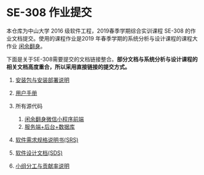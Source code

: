 # SE-308 作业提交

本仓库为中山大学 2016 级软件工程，2019春季学期综合实训课程 SE-308 的作业文档提交。使用的课程作业是2019 年春季学期的系统分析与设计课程的课程大作业 [闲余翻身](https://sysu-team1.github.io/Dashboard/)。

下面是关于SE-308需要提交的文档链接整合。**部分文档与系统分析与设计课程的相关文档高度重合，所以采用直接链接的提交方式。**

1. [安装包与安装部署说明](安装包与安装部署说明)
2. [用户手册](用户手册)
3. 所有源代码

    1. [闲余翻身微信小程序前端](https://github.com/sysu-team1/clientUI/releases/tag/final)
    2. [服务端+后台+数据库]()

4. [软件需求规格说明书(SRS)](软件需求规格说明书(SRS))
5. [软件设计文档(SDS)](软件设计文档(SDS))
6. [小组分工与贡献率说明](小组分工与贡献说明)

